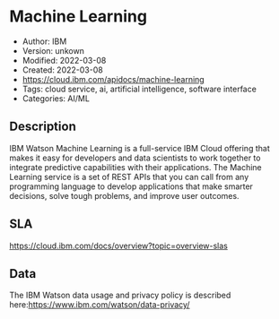 # Machine Learning

* Author: IBM
* Version: unkown
* Modified: 2022-03-08
* Created: 2022-03-08
* <https://cloud.ibm.com/apidocs/machine-learning>
* Tags: cloud service, ai, artificial intelligence, software interface
* Categories: AI/ML

## Description

IBM Watson Machine Learning is a full-service IBM Cloud offering that makes it easy for developers and data scientists to work together to integrate predictive capabilities with their applications. The Machine Learning service is a set of REST APIs that you can call from any programming language to develop applications that make smarter decisions, solve tough problems, and improve user outcomes.

## SLA

https://cloud.ibm.com/docs/overview?topic=overview-slas

## Data

The IBM Watson data usage and privacy policy is described here:https://www.ibm.com/watson/data-privacy/
